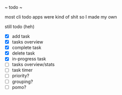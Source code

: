 

  ~ todo ~

most cli todo apps were kind of shit so I made my own



 still todo (heh)
 - [x] add task
 - [x] tasks overview
 - [x] complete task
 - [x] delete task
 - [x] in-progress task
 - [ ] tasks overview/stats
 - [ ] task timer
 - [ ] priority?
 - [ ] grouping?
 - [ ] pomo?
